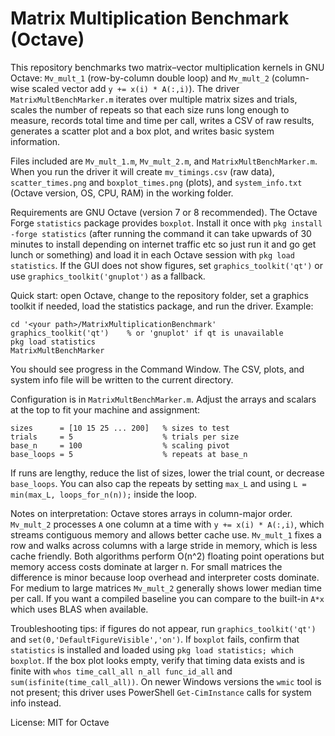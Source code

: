 # Matrix Multiplication Benchmark (Octave)

This repository benchmarks two matrix–vector multiplication kernels in GNU Octave: `Mv_mult_1` (row-by-column double loop) and `Mv_mult_2` (column-wise scaled vector add `y += x(i) * A(:,i)`). The driver `MatrixMultBenchMarker.m` iterates over multiple matrix sizes and trials, scales the number of repeats so that each size runs long enough to measure, records total time and time per call, writes a CSV of raw results, generates a scatter plot and a box plot, and writes basic system information.

Files included are `Mv_mult_1.m`, `Mv_mult_2.m`, and `MatrixMultBenchMarker.m`. When you run the driver it will create `mv_timings.csv` (raw data), `scatter_times.png` and `boxplot_times.png` (plots), and `system_info.txt` (Octave version, OS, CPU, RAM) in the working folder.

Requirements are GNU Octave (version 7 or 8 recommended). The Octave Forge `statistics` package provides `boxplot`. Install it once with `pkg install -forge statistics` (after running the command it can take upwards of 30 minutes to install depending on internet traffic etc so just run it and go get lunch or something) and load it in each Octave session with `pkg load statistics`. If the GUI does not show figures, set `graphics_toolkit('qt')` or use `graphics_toolkit('gnuplot')` as a fallback.

Quick start: open Octave, change to the repository folder, set a graphics toolkit if needed, load the statistics package, and run the driver. Example:
```
cd '<your path>/MatrixMultiplicationBenchmark'
graphics_toolkit('qt')    % or 'gnuplot' if qt is unavailable
pkg load statistics
MatrixMultBenchMarker
```
You should see progress in the Command Window. The CSV, plots, and system info file will be written to the current directory.

Configuration is in `MatrixMultBenchMarker.m`. Adjust the arrays and scalars at the top to fit your machine and assignment:
```
sizes      = [10 15 25 ... 200]   % sizes to test
trials     = 5                    % trials per size
base_n     = 100                  % scaling pivot
base_loops = 5                    % repeats at base_n
```
If runs are lengthy, reduce the list of sizes, lower the trial count, or decrease `base_loops`. You can also cap the repeats by setting `max_L` and using `L = min(max_L, loops_for_n(n));` inside the loop.

Notes on interpretation: Octave stores arrays in column-major order. `Mv_mult_2` processes `A` one column at a time with `y += x(i) * A(:,i)`, which streams contiguous memory and allows better cache use. `Mv_mult_1` fixes a row and walks across columns with a large stride in memory, which is less cache friendly. Both algorithms perform O(n^2) floating point operations but memory access costs dominate at larger n. For small matrices the difference is minor because loop overhead and interpreter costs dominate. For medium to large matrices `Mv_mult_2` generally shows lower median time per call. If you want a compiled baseline you can compare to the built-in `A*x` which uses BLAS when available.

Troubleshooting tips: if figures do not appear, run `graphics_toolkit('qt')` and `set(0,'DefaultFigureVisible','on')`. If `boxplot` fails, confirm that `statistics` is installed and loaded using `pkg load statistics; which boxplot`. If the box plot looks empty, verify that timing data exists and is finite with `whos time_call_all n_all func_id_all` and `sum(isfinite(time_call_all))`. On newer Windows versions the `wmic` tool is not present; this driver uses PowerShell `Get-CimInstance` calls for system info instead.

License: MIT for Octave
